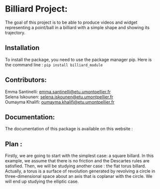 
 # __Billiard Project__:

The goal of this project is to be able to produce videos and widget representing a point/ball in a billiard with a simple shape and showing its trajectory.

## Installation

To install the package, you need to use the package manager pip.                                                                Here is the command line :                                                                                                      `pip install billiard_module`


## Contributors:
 
 Emma Santinelli: emma.santinelli@etu.umontpellier.fr                                                                           
 Selena Iskounen: selena.iskounen@etu.umontpellier.fr                                                                           
 Oumayma Khalifi: oumayma.khalifi@etu.umontpellier.fr                                                                           

## Documentation:
The documentation of this package is available on this website : 


## Plan :

Firstly, we are going to start with the simplest case: a square billard.
In this example, we assume that there is no friction and the Descartes rules are satisfied.
Then, we will be studying another case : the flat torus billard.
Actually, a torus is a surface of revolution generated by revolving a circle in three-dimensional space about an axis that is coplanar with the circle. 
We will end up studying the elliptic case.







